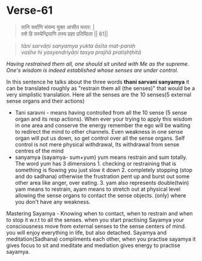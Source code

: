 # Verse-61

> तानि सर्वाणि संयम्य युक्त आसीत मत्पर: |  
वशे हि यस्येन्द्रियाणि तस्य प्रज्ञा प्रतिष्ठिता || 61||

> *tāni sarvāṇi sanyamya yukta āsīta mat-paraḥ  
vaśhe hi yasyendriyāṇi tasya prajñā pratiṣhṭhitā*

*Having restrained them all, one should
sit united with Me as the supreme. One's wisdom is indeed
established whose senses are under control.* 

In this sentence he talks about the three words **thani sarvani sanyamya** it can be translated roughly as "restrain them all (the senses)" that would be a very simplistic translation. Here all the senses are the 10 senses(5 external sense organs and their actions)
- Tani saravni - means having controlled from all the 10 sense (5 sense organ and its resp actions). When ever your trying to apply this wisdom in one area and conserve the energy remember the ego will be waiting to redirect the mind to other channels. Even weakness in one sense organ will put us down, so get control over all the sense organs.
Self control is not mere physical withdrawal, Its withdrawal from sense centres of the mind
- sanyamya (sayamya- sum+yum) yum means restrain and sum totally. The word yum has 3 dimensions 
		1. checking or restraining that is something is flowing you just slow it down
		2.  completely stopping (stop and do sadhana) otherwise the frustration pent up and burst out some other area like anger, over eating.
		3. yam also represents double(twin) yam means to restrain,  ayam means to stretch out at physical level allowing the sense organs to contact the sense objects. (only) where you don't have any weakness. 

Mastering Sayamya - Knowing when to contact, when to restrain and when to stop it  w.r.t to all the senses. 
when you start practising Sayamya your consciousness move from external senses to the sense centers of mind. you will enjoy everything in life, but also detached. 
Sayamya and meditation(Sadhana) compliments each other, when you practise sayamya it gives focus to sit and meditate and mediation gives energy to practise sayamya.



<!--stackedit_data:
eyJoaXN0b3J5IjpbMTU4NTgyMTk5NywxNTMyMDk5OTU3LDE2OD
A0MzMzODMsMTAyMTAwMDM5NywxOTcwOTQ3NjY2LDkxMzEzNDQ0
MiwyMDQzNDU1MDUxLDU0OTk2OTI4NywtMTY2Mjk2OTUsLTgwOT
I2Mjk4MSwtMjAxNDkzNDcwNiwxNDM0NDEyMjg0LC01MzkwODYw
MDRdfQ==
-->